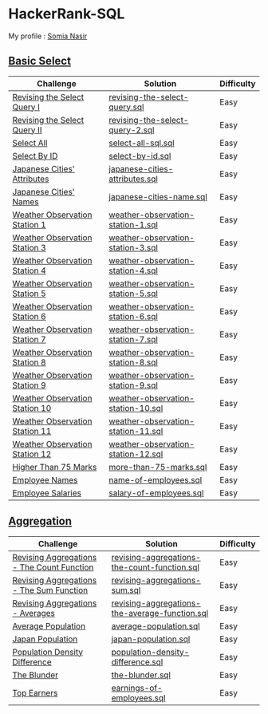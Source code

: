 # HackerRank-SQL
My profile : [Somia Nasir](https://www.hackerrank.com/somianasir54)

## [Basic Select](https://github.com/SomiaNasir/HackerRank-SQL/tree/main/01.%20Basic%20Select)

|Challenge|Solution|Difficulty|
|---------|--------|----------|
|[Revising the Select Query I](https://www.hackerrank.com/challenges/revising-the-select-query/problem)|[revising-the-select-query.sql](https://github.com/SomiaNasir/HackerRank/blob/main/01.%20Basic%20Select/001.%20revising-the-select-query.sql)|Easy|  
|[Revising the Select Query II](https://www.hackerrank.com/challenges/revising-the-select-query-2/problem)|[revising-the-select-query-2.sql](https://github.com/SomiaNasir/HackerRank/blob/main/01.%20Basic%20Select/002.%20revising-the-select-query-2.sql)|Easy|
|[Select All](https://www.hackerrank.com/challenges/select-all-sql/problem)|[select-all-sql.sql](https://github.com/SomiaNasir/HackerRank/blob/main/01.%20Basic%20Select/003.%20select-all-sql.sql)|Easy|
|[Select By ID](https://www.hackerrank.com/challenges/select-by-id/problem)|[select-by-id.sql](https://github.com/SomiaNasir/HackerRank/blob/main/01.%20Basic%20Select/004.%20select-by-id.sql)|Easy|
|[Japanese Cities' Attributes](https://www.hackerrank.com/challenges/japanese-cities-attributes/problem)|[japanese-cities-attributes.sql](https://github.com/SomiaNasir/HackerRank/blob/main/01.%20Basic%20Select/005.%20japanese-cities-attributes.sql)|Easy|
|[Japanese Cities' Names](https://www.hackerrank.com/challenges/japanese-cities-name/problem)|[japanese-cities-name.sql](https://github.com/SomiaNasir/HackerRank/blob/main/01.%20Basic%20Select/006.%20japanese-cities-name.sql)|Easy|
|[Weather Observation Station 1](https://www.hackerrank.com/challenges/weather-observation-station-1/problem)|[weather-observation-station-1.sql](https://github.com/SomiaNasir/HackerRank/blob/main/01.%20Basic%20Select/007.%20weather-observation-station-1.sql)|Easy|
|[Weather Observation Station 3](https://www.hackerrank.com/challenges/weather-observation-station-3/problem)|[weather-observation-station-3.sql](https://github.com/SomiaNasir/HackerRank/blob/main/01.%20Basic%20Select/008.%20weather-observation-station-3.sql)|Easy|
|[Weather Observation Station 4](https://www.hackerrank.com/challenges/weather-observation-station-4/problem)|[weather-observation-station-4.sql](https://github.com/SomiaNasir/HackerRank/blob/main/01.%20Basic%20Select/009.%20weather-observation-station-4.sql)|Easy|
|[Weather Observation Station 5](https://www.hackerrank.com/challenges/weather-observation-station-5/problem)|[weather-observation-station-5.sql](https://github.com/SomiaNasir/HackerRank/blob/main/01.%20Basic%20Select/010.%20weather-observation-station-5.sql)|Easy|
|[Weather Observation Station 6](https://www.hackerrank.com/challenges/weather-observation-station-6/problem)|[weather-observation-station-6.sql](https://github.com/SomiaNasir/HackerRank/blob/main/01.%20Basic%20Select/011.%20weather-observation-station-6.sql)|Easy|
|[Weather Observation Station 7](https://www.hackerrank.com/challenges/weather-observation-station-7/problem)|[weather-observation-station-7.sql](https://github.com/SomiaNasir/HackerRank/blob/main/01.%20Basic%20Select/012.%20weather-observation-station-7.sql)|Easy|
|[Weather Observation Station 8](https://www.hackerrank.com/challenges/weather-observation-station-8/problem)|[weather-observation-station-8.sql](https://github.com/SomiaNasir/HackerRank/blob/main/01.%20Basic%20Select/013.%20weather-observation-station-8.sql)|Easy|
|[Weather Observation Station 9](https://www.hackerrank.com/challenges/weather-observation-station-9/problem)|[weather-observation-station-9.sql](https://github.com/SomiaNasir/HackerRank/blob/main/01.%20Basic%20Select/014.%20weather-observation-station-9.sql)|Easy|
|[Weather Observation Station 10](https://www.hackerrank.com/challenges/weather-observation-station-10/problem)|[weather-observation-station-10.sql](https://github.com/SomiaNasir/HackerRank/blob/main/01.%20Basic%20Select/015.%20weather-observation-station-10.sql)|Easy|
|[Weather Observation Station 11](https://www.hackerrank.com/challenges/weather-observation-station-11/problem)|[weather-observation-station-11.sql](https://github.com/SomiaNasir/HackerRank/blob/main/01.%20Basic%20Select/016.%20weather-observation-station-11.sql)|Easy|
|[Weather Observation Station 12](https://www.hackerrank.com/challenges/weather-observation-station-12/problem)|[weather-observation-station-12.sql](https://github.com/SomiaNasir/HackerRank/blob/main/01.%20Basic%20Select/017.%20weather-observation-station-12.sql)|Easy|
|[Higher Than 75 Marks](https://www.hackerrank.com/challenges/more-than-75-marks/problem)|[more-than-75-marks.sql](https://github.com/SomiaNasir/HackerRank/blob/main/01.%20Basic%20Select/018.%20more-than-75-marks.sql)|Easy|
|[Employee Names](https://www.hackerrank.com/challenges/name-of-employees/problem)|[name-of-employees.sql](https://github.com/SomiaNasir/HackerRank/blob/main/01.%20Basic%20Select/019.%20name-of-employees.sql)|Easy|
|[Employee Salaries](https://www.hackerrank.com/challenges/salary-of-employees/problem)|[salary-of-employees.sql](https://github.com/SomiaNasir/HackerRank/blob/main/01.%20Basic%20Select/020.%20salary-of-employees.sql)|Easy|

## [Aggregation](https://github.com/SomiaNasir/HackerRank-SQL/tree/main/02.%20Aggregation)

|Challenge|Solution|Difficulty|
|---------|--------|----------|
|[Revising Aggregations - The Count Function](https://www.hackerrank.com/challenges/revising-aggregations-the-count-function/problem)|[revising-aggregations-the-count-function.sql](https://github.com/SomiaNasir/HackerRank/blob/main/02.%20Aggregation/001.%20revising-aggregations-the-count-function.sql)|Easy|
|[Revising Aggregations - The Sum Function](https://www.hackerrank.com/challenges/revising-aggregations-sum/problem)|[revising-aggregations-sum.sql](https://github.com/SomiaNasir/HackerRank-SQL/blob/main/02.%20Aggregation/002.%20revising-aggregations-sum.sql)|Easy|
|[Revising Aggregations - Averages](https://www.hackerrank.com/challenges/revising-aggregations-the-average-function/problem)|[revising-aggregations-the-average-function.sql](https://github.com/SomiaNasir/HackerRank-SQL/blob/main/02.%20Aggregation/003.%20revising-aggregations-the-average-function.sql)|Easy|
|[Average Population](https://www.hackerrank.com/challenges/average-population/problem)|[average-population.sql](https://github.com/SomiaNasir/HackerRank-SQL/blob/main/02.%20Aggregation/004.%20average-population.sql)|Easy|
|[Japan Population](https://www.hackerrank.com/challenges/japan-population/problem)|[japan-population.sql](https://github.com/SomiaNasir/HackerRank-SQL/blob/main/02.%20Aggregation/005.%20japan-population.sql)|Easy|
|[Population Density Difference](https://www.hackerrank.com/challenges/population-density-difference/problem)|[population-density-difference.sql](https://github.com/SomiaNasir/HackerRank-SQL/blob/main/02.%20Aggregation/006.%20population-density-difference.sql)|Easy|
|[The Blunder](https://www.hackerrank.com/challenges/the-blunder/problem)|[the-blunder.sql](https://github.com/SomiaNasir/HackerRank-SQL/blob/main/02.%20Aggregation/007.%20the-blunder.sql)|Easy|
|[Top Earners](https://www.hackerrank.com/challenges/earnings-of-employees/problem)|[earnings-of-employees.sql](https://github.com/SomiaNasir/HackerRank-SQL/blob/main/02.%20Aggregation/008.%20earnings-of-employees.sql)|Easy|
